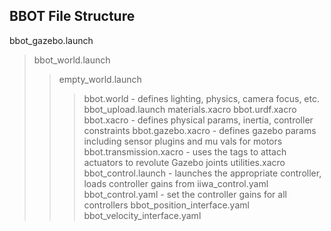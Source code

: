 ## BBOT File Structure
bbot_gazebo.launch
>bbot_world.launch
>>empty_world.launch
>>>bbot.world - defines lighting, physics, camera focus, etc.
>>bbot_upload.launch
>>>materials.xacro
>>>bbot.urdf.xacro
>>>bbot.xacro - defines physical params, inertia, controller constraints
>>>bbot.gazebo.xacro - defines gazebo params including sensor plugins and mu vals for motors
>>>bbot.transmission.xacro - uses the <transmission> tags to attach actuators to revolute Gazebo joints
>>>utilities.xacro
>bbot_control.launch - launches the appropriate controller, loads controller gains from iiwa_control.yaml
>>bbot_control.yaml - set the controller gains for all controllers
>>bbot_position_interface.yaml
>>bbot_velocity_interface.yaml
